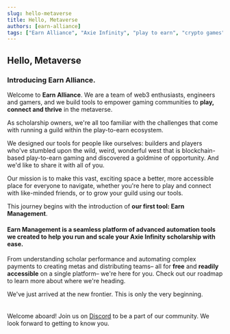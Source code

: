 ```yaml
---
slug: hello-metaverse
title: Hello, Metaverse
authors: [earn-alliance]
tags: ["Earn Alliance", "Axie Infinity", "play to earn", "crypto games", "nft games", "eth", "slp", "axs", "ronin"]
---
```


## Hello, Metaverse
### Introducing Earn Alliance.


Welcome to **Earn Alliance**. We are a team of web3 enthusiasts, engineers and gamers, and we build tools to empower gaming communities to **play, connect and thrive** in the metaverse.

As scholarship owners, we're all too familiar with the challenges that come with running a guild within the play-to-earn ecosystem.

We designed our tools for people like ourselves: builders and players who've stumbled upon the wild, weird, wonderful west that is blockchain-based play-to-earn gaming and discovered a goldmine of opportunity. And we'd like to share it with all of you.

Our mission is to make this vast, exciting space a better, more accessible place for everyone to navigate, whether you're here to play and connect with like-minded friends, or to grow your guild using our tools.

This journey begins with the introduction of **our first tool: Earn Management**.

#### Earn Management is a seamless platform of advanced automation tools we created to help you **run** and **scale** your Axie Infinity scholarship with ease.

From understanding scholar performance and automating complex payments to creating metas and distributing teams– all for **free** and **readily accessible** on a single platform– we're here for you. Check out our roadmap to learn more about where we're heading.

We've just arrived at the new frontier. This is only the very beginning.
<br><br><br>
Welcome aboard! Join us on [Discord](https://discord.com/channels/926167446648397836/949216955708112897) to be a part of our community. We look forward to getting to know you.




